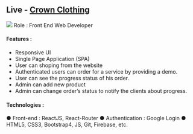 ## Live - [Crown Clothing](https://crwn-clothig.herokuapp.com/)
<img src="https://imgur.com/dTdAf01.png">
Role : Front End Web Developer

#### Features :
- Responsive UI
- Single Page Application (SPA)
- User can shoping from the website
- Authenticated users can order for a service by providing a demo.
- User can see the progress status of his order.
- Admin can add new product
- Admin can change order’s status to notify the clients about progress.

#### Technologies :
● Front-end :​ ReactJS, React-Router
● Authentication : Google Login
● HTML5, CSS3, Bootstrap4, JS, Git, Firebase, etc.
